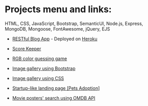 # Projects menu and links:
HTML, CSS, JavaScript, Bootstrap, SemanticUI, Node.js, Express, MongoDB, Mongoose, FontAwesome, jQuery, EJS


* [RESTful Blog App](https://github.com/UrielYair/web-development-practice/tree/master/RESTful_BlogApp) - Deployed on [Heroku](https://uriel-restful-blogapp.herokuapp.com/)

* [Score Keeper](https://github.com/UrielYair/web-development-practice/tree/master/Score%20Keeper%20project)

* [RGB color guessing game](https://github.com/UrielYair/web-development-practice/tree/master/color%20game%20project)

* [Image gallery using Bootstrap](https://github.com/UrielYair/web-development-practice/tree/master/image%20gallery%20bootstrap)

* [Image gallery using CSS](https://github.com/UrielYair/web-development-practice/tree/master/image%20gallery%20ex)

* [Startup-like landing page [Pets Adoption]](https://github.com/UrielYair/web-development-practice/tree/master/landing%20page)

* [Movie posters' search using OMDB API](https://github.com/UrielYair/web-development-practice/tree/master/movie_search_app)

